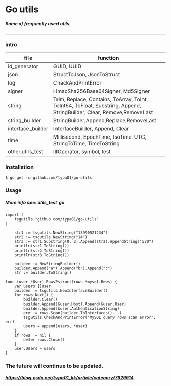 # Go utils

##### Some of frequently used utils.

---------------------------------------

### intro
|file|function
|---|---
|id_generator |  GUID, UUID
|json |  StructToJson, JsonToStruct
|log |  CheckAndPrintError
|signer |  HmacSha256Base64Signer, Md5Signer
|string |  Trim, Replace, Contains, ToArray, ToInt, ToInt64, ToFloat, Substring, Append, StringBuilder, Clear, Remove,RemoveLast
|string_builder| StringBuilder,Append,Replace,RemoveLast
|interface_builder|InterfaceBuilder, Append, Clear
|time |  Millisecond, EpochTime, IsoTime, UTC, StringToTime, TimeToString
|other,utils_test |  IIIOperator, symbol, test

### Installation
```
$ go get -u github.com/typa01/go-utils
```

### Usage

##### More info see: utils_test.go

```
import (
	tsgutils "github.com/typa01/go-utils"
)
```
```
	str1 := tsgutils.NewString("13990521234")
	str2 := tsgutils.NewString("14")
	str3 := str1.Substring(0, 2).Append(str2).AppendString("520")
	println(str1.ToString())
	println(str2.ToString())
	println(str3.ToString())
```
```
	builder := NewStringBuilder()
	builder.Append("a").Append("b").Append("c")
	str := builder.ToString()
```
```
func (user *User) Rows2struct(rows *mysql.Rows) {
	var users []User
	builder := tsgutils.NewInterfaceBuilder()
	for rows.Next() {
		builder.Clear()
		builder.Append(&user.Host).Append(&user.User)
		builder.Append(&user.AuthenticationString)
		err := rows.Scan(builder.ToInterfaces()...)
		tsgutils.CheckAndPrintError("MySQL query rows scan error", err)
		users = append(users, *user)
	}
	if rows != nil {
		defer rows.Close()
	}
	user.Users = users
}
```
### The future will continue to be updated.
##### https://blog.csdn.net/typa01_kk/article/category/7629914
